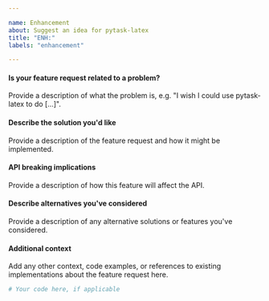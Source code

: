 ```yaml
---

name: Enhancement
about: Suggest an idea for pytask-latex
title: "ENH:"
labels: "enhancement"

---
```


#### Is your feature request related to a problem?

Provide a description of what the problem is, e.g. "I wish I could use pytask-latex
to do [...]".

#### Describe the solution you'd like

Provide a description of the feature request and how it might be implemented.

#### API breaking implications

Provide a description of how this feature will affect the API.

#### Describe alternatives you've considered

Provide a description of any alternative solutions or features you've considered.

#### Additional context

Add any other context, code examples, or references to existing implementations about
the feature request here.

```python
# Your code here, if applicable
```
